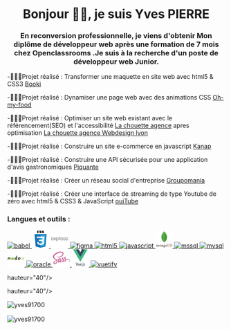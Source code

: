 <h1 align="center">Bonjour 👋🏾, je suis Yves PIERRE</h1>
<h3 align="center">En reconversion professionnelle, je viens d'obtenir Mon diplôme de développeur web après une formation de 7 mois chez Openclassrooms .Je suis à la recherche d'un poste de développeur web Junior.</h3>

-👨🏾‍💻Projet réalisé : Transformer une maquette en site web avec html5 & CSS3 [Booki](https://yves91700.github.io/Booki/ )

-👨🏾‍💻Projet réalisé : Dynamiser une page web avec des animations CSS [Oh- my-food](https://yves91700.github.io/PierreYves_3_21122021/)

-👨🏾‍💻Projet réalisé : Optimiser un site web existant avec le référencement(SEO) et l'accessibilité [La chouette agence](https://yves91700.github.io/la_chouette_agence_start/) apres optimisation [La chouette agence Webdesign lyon](https://yves91700.github.io/La_chouette_Agence_Webdesign_lyon/)


-👨🏾‍💻Projet réalisé : Construire un site e-commerce en javascript [Kanap](https://github.com/Yves91700/P5-Kanap-Yves-Pierre.git)

-👨🏾‍💻Projet réalisé : Construire une API sécurisée pour une application d'avis gastronomiques [Piquante](https://github.com/Yves91700/P6_Piquante.git)

-👨🏾‍💻Projet réalisé : Créer un réseau social d'entreprise [Groupomania](https://github.com/Yves91700/Groupomania_Pierre_Yves_042022.git)

-👨🏾‍💻Projet réalisé : Créer une interface de streaming de type Youtube de zéro avec html5 & CSS3 & JavaScript [ouiTube](https://github.com/Yves91700/Groupomania_Pierre_Yves_042022.git)





<h3 align="left">Langues et outils :</h3>
<p align="left"> <a href="https://babeljs.io/" target="_blank" rel="noreferrer"> <img src="https://www.vectorlogo.zone/logos/ babeljs/babeljs-icon.svg" alt="babel" width="40" height="40"/> </a> <a href="https://www.w3schools.com/css/" target=" _blank" rel="noreferrer"> <img src="https://raw.githubusercontent.com/devicons/devicon/master/icons/css3/css3-original-wordmark.svg" alt="css3" width="40 " height="40"/> </a> <a href="https://expressjs.com" target="_blank" rel="noreferrer"> <img src="https://raw.githubusercontent.com/devicons/devicon/master/icons/express/express-original-wordmark.svg" alt="express" width="40" height="40"/> </a> <a href="https:// www.figma.com/" target="_blank" rel="noreferrer"> <img src="https://www.vectorlogo.zone/logos/figma/figma-icon.svg" alt="figma" width= "40" height="40"/> </a> <a href="https://www.w3.org/html/" target="_blank" rel="noreferrer"> <img src="https : //raw.githubusercontent.com/devicons/devicon/master/icons/html5/html5-original-wordmark.svg" alt="html5" width="40" height="40"/> </a> <a href ="https ://developer.mozilla.org/en-US/docs/Web/JavaScript" target="_blank" rel="noreferrer"> <img src="https://raw.githubusercontent.com/devicons/devicon/master/ icônes/javascript/javascript-original.svg" alt="javascript" width="40" height="40"/> </a> <a href="https://www.mongodb.com/" target=" _blank" rel="noreferrer"> <img src="https://raw.githubusercontent.com/devicons/devicon/master/icons/mongodb/mongodb-original-wordmark.svg" alt="mongodb" width="40 " height="40"/> </a> <a href="https://www.microsoft.com/en-us/sql-server" target="_blank" rel="noreferrer"> <img src= "https://www.svgrepo.com/show/303229/microsoft-sql-server-logo.svg" alt="mssql" width="40" height="40"/> </a> <a href=" https://www.mysql.com/" target="_blank" rel="noreferrer"> <img src="https://raw.githubusercontent.com/devicons/devicon/master/icons/mysql/mysql-original -wordmark.svg" alt="mysql" width="40" height="40"/> </a> <a href="https://nodejs.org" target="_blank" rel="noreferrer"> <img src="https://raw.githubusercontent.com/devicons/devicon/master/icons/nodejs/nodejs-original-wordmark.svg" alt="nodejs" width="40" height="40"/> </a><a href="https://www.oracle.com/" target="_blank" rel="noreferrer"> <img src="https://raw.githubusercontent.com/devicons/devicon/master/icons/ oracle/oracle-original.svg" alt="oracle" width="40" height="40"/> </a> <a href="https://sass-lang.com" target="_blank" rel ="noreferrer"> <img src="https://raw.githubusercontent.com/devicons/devicon/master/icons/sass/sass-original.svg" alt="sass" width="40" height="40 "/> </a> <a href="https://vuejs.org/" target="_blank" rel="noreferrer"> <img src="https://raw.githubusercontent.com/devicons/devicon/master/icons/vuejs/vuejs-original-wordmark.svg" alt="vuejs" width="40" height="40"/> </a> <a href="https:// vuetifyjs.com/en/" target="_blank" rel="noreferrer"> <img src="https://bestofjs.org/logos/vuetify.svg" alt="vuetify" width="40" height=" 40"/> </a> </p>hauteur="40"/> </a> </p>hauteur="40"/> </a> </p>

<p> <img align="center" src="https://github-readme-stats.vercel.app/api?username=yves91700&show_icons=true&locale=en" alt="yves91700" /></p>

<p><img align="center" src="https://github-readme-streak-stats.herokuapp.com/?user=yves91700&" alt="yves91700" /></p>

